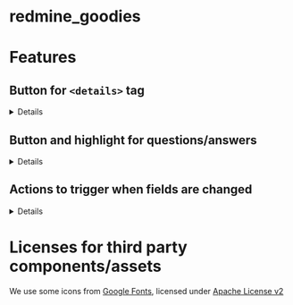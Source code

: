 # redmine_goodies

# Features

## Button for `<details>` tag

<details>

Simple version:

![](img-readme/details1.png)

Version w/ custom text for expand/collapse:

![](img-readme/details2.png)

You can select an existing section, and it will be wrapped in `<details>`.

![](img-readme/details3.png)

![](img-readme/details4.png)

And by the way, this is how it's rendered. `<details>` is a standard HTML tag; it's not our invention. You can use it anywhere in HTML and/or Markdown. In other programs as well, e.g. GitHub, etc. We use this tag even for this `README.md` that you are currently reading 🙂.

![](img-readme/details5.png)

</details>

## Button and highlight for questions/answers

<details>

### Add questions

<table>
    <tr>
        <td>Fig 1</td>
        <td>Fig 2</td>
    </tr>
    <tr>
        <td>

![](img-readme/questions1.png)
        </td>
        <td>

![](img-readme/questions2.png)
        </td>
    </tr>
    <tr>
        <td colspan="2">Fig 3</td>
    </tr>
    <tr>
        <td colspan="2">

![](img-readme/questions3.png)

Questions w/o answer are in *yellow*.
        </td>
    </tr>
</table>

In our company we leverage this plugin and:
* we have a scheduled task (written in TS / [deno](https://deno.com/))
* that uses the API to check if the questions are answered
* and if not, it sends reminders.

### Answer to questions

<table>
    <tr>
        <td>Fig 1</td>
        <td>Fig 2</td>
    </tr>
    <tr>
        <td>

![](img-readme/questions4.png)
        </td>
        <td>

![](img-readme/questions5.png)

Will switch the issue in edit mode and add the macro.
        </td>
    </tr>
    <tr>
        <td colspan="2">Fig 3</td>
    </tr>
    <tr>
        <td colspan="2">

![](img-readme/questions6.png)

If the issue is in edit mode, it will append the macro, to the existing note (at cursor position)
        </td>
    </tr>
    <tr>
        <td colspan="2">Fig 4</td>
    </tr>
    <tr>
        <td colspan="2">

![](img-readme/questions7.png)

The answers are in *green*. The answered questions switched from *yellow* to *blue*. 

Questions and answers are cross linked; click on *#note-???* to navigate between them.
        </td>
    </tr>
    <tr>
        <td colspan="2">Fig 5</td>
    </tr>
    <tr>
        <td colspan="2">

![](img-readme/questions8.png)

A question can have multiple answers.
        </td>
    </tr>    
</table>

</details>

## Actions to trigger when fields are changed

<details>

In the plugin's settings, you can set the **actions** using a JSON, such as:

![](img-readme/actions_settings.png)

Before status changes:

![](img-readme/actions_issue_before_field_changes.png)

WHEN field **Status** is changed to "To review", THEN the **Pr dev** field is reset to the default value; **Pr reviewer** is set to 1, AND in **Dummy field** is copied the value from **Status** field:

![](img-readme/actions_issue_after_field_changed.png)

Available list of actions: ["reset-field", "set-value", "copy-to-field"]

</details>

# Licenses for third party components/assets

We use some icons from [Google Fonts](https://fonts.google.com/icons), licensed under [Apache License v2](https://www.apache.org/licenses/LICENSE-2.0.html)